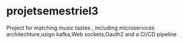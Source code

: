 # projetsemestriel3
Project for matching music tastes , including microservices architechture,usign kafka,Web sockets,Oauth2 and a CI/CD pipeline
